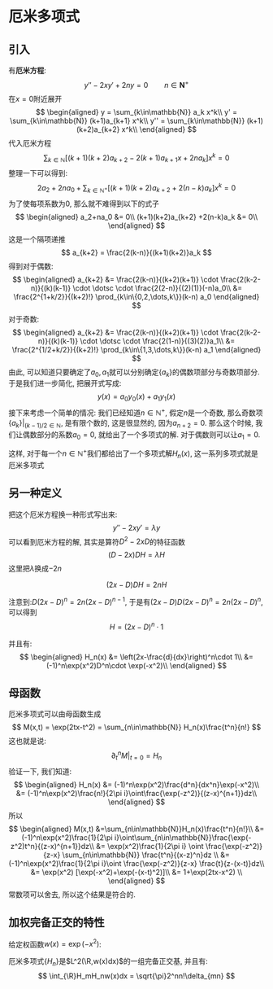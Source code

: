 # 厄米多项式 
## 引入
有**厄米方程**:
$$
y''-2xy'+2ny = 0\qquad n\in \mathbf{N}^+
$$
在$x=0$附近展开
$$
\begin{aligned}
y = \sum_{k\in\mathbb{N}} a_k x^k\\
y' = \sum_{k\in\mathbb{N}} (k+1)a_{k+1} x^k\\
y'' = \sum_{k\in\mathbb{N}} (k+1)(k+2)a_{k+2} x^k\\
\end{aligned}
$$
代入厄米方程
$$
\sum_{k\in\mathbb{N}}
\left[
(k+1)(k+2)a_{k+2} -2(k+1)a_{k+1} x+2na_k
\right]
x^k
= 0 
$$
整理一下可以得到:
$$
2a_2+2na_0+
\sum_{k\in\mathbb{N^+}}
\left[
(k+1)(k+2)a_{k+2} +2(n-k)a_k
\right]
x^k
= 0 
$$
为了使每项系数为0, 那么就不难得到以下的式子
$$
\begin{aligned}
    a_2+na_0 &= 0\\
    (k+1)(k+2)a_{k+2} +2(n-k)a_k &= 0\\
\end{aligned}
$$
这是一个隔项递推
$$
a_{k+2} = \frac{2(k-n)}{(k+1)(k+2)}a_k
$$
得到对于偶数:
$$
\begin{aligned}
    a_{k+2} &= \frac{2(k-n)}{(k+2)(k+1)}
    \cdot
    \frac{2(k-2-n)}{(k)(k-1)}
    \cdot
    \dotsc
    \cdot
    \frac{2(2-n)}{(2)(1)}(-n)a_0\\
    &= \frac{2^{1+k/2}}{(k+2)!}
    \prod_{k\in\{0,2,\dots,k\}}(k-n)
    a_0
\end{aligned}
$$
对于奇数:
$$
\begin{aligned}
    a_{k+2} &= \frac{2(k-n)}{(k+2)(k+1)}
    \cdot
    \frac{2(k-2-n)}{(k)(k-1)}
    \cdot
    \dotsc
    \cdot
    \frac{2(1-n)}{(3)(2)}a_1\\
    &= \frac{2^{1/2+k/2}}{(k+2)!}
    \prod_{k\in\{1,3,\dots,k\}}(k-n)
    a_1
\end{aligned}
$$
由此, 可以知道只要确定了$a_0, a_1$就可以分别确定$\{a_k\}$的偶数项部分与奇数项部分. 于是我们进一步简化, 把展开式写成:
$$
y(x) = a_0y_0(x) + a_1y_1(x)
$$
接下来考虑一个简单的情况: 我们已经知道$n\in\mathbb{N^+}$, 假定$n$是一个奇数, 那么奇数项$\{a_k\}|_{(k-1)/2\in\mathbb{N}}$, 是有限个数的, 这是很显然的, 因为$a_{n+2} = 0$. 那么这个时候, 我们让偶数部分的系数$a_0 = 0$, 就给出了一个多项式的解. 对于偶数则可以让$a_1 = 0$. 

这样, 对于每一个$n\in\mathbb{N^+}$我们都给出了一个多项式解$H_n(x)$, 这一系列多项式就是厄米多项式

## 另一种定义
把这个厄米方程换一种形式写出来:
$$
y''-2xy'= \lambda y
$$
可以看到厄米方程的解, 其实是算符$D^2-2xD$的特征函数
$$
(D-2x)DH = \lambda H
$$
这里把$\lambda$换成$-2n$

$$
(2x-D)DH = 2nH
$$

注意到:$D(2x-D)^n= 2n(2x-D)^{n-1}$, 于是有$(2x-D)D(2x-D)^n = 2n(2x-D)^{n}$, 可以得到
$$
H = (2x-D)^{n}\cdot 1
$$

并且有:
$$
\begin{aligned}
    H_n(x) 
    &= \left(2x-\frac{d}{dx}\right)^n\cdot 1\\
    &= (-1)^n\exp(x^2)D^n\cdot \exp(-x^2)\\
\end{aligned}
$$

## 母函数
厄米多项式可以由母函数生成
$$
M(x,t) = \exp(2tx-t^2) =
\sum_{n\in\mathbb{N}}
H_n(x)\frac{t^n}{n!}
$$
这也就是说:
$$
\partial_t^n M|_{t=0} = H_n
$$
验证一下, 我们知道:
$$
\begin{aligned}
    H_n(x) &= (-1)^n\exp(x^2)\frac{d^n}{dx^n}\exp(-x^2)\\
    &= (-1)^n\exp(x^2)\frac{n!}{2\pi i}\oint\frac{\exp(-z^2)}{(z-x)^{n+1}}dz\\
\end{aligned}
$$
所以
$$
\begin{aligned}
M(x,t)
    &=\sum_{n\in\mathbb{N}}H_n(x)\frac{t^n}{n!}\\
    &= (-1)^n\exp(x^2)\frac{1}{2\pi i}\oint\sum_{n\in\mathbb{N}}\frac{\exp(-z^2)t^n}{(z-x)^{n+1}}dz\\
    &= \exp(x^2)\frac{1}{2\pi i}
        \oint
            \frac{\exp(-z^2)}{z-x}
            \sum_{n\in\mathbb{N}}
                \frac{t^n}{(x-z)^n}dz
    \\
    &= (-1)^n\exp(x^2)\frac{1}{2\pi i}\oint
    \frac{\exp(-z^2)}{z-x}
    \frac{t}{z-(x-t)}dz\\
    &= \exp(x^2)
    [\exp(-x^2)+\exp(-(x-t)^2)]\\
    &= 1+\exp(2tx-x^2)
    \\
\end{aligned}
$$
常数项可以舍去, 所以这个结果是符合的.

## 加权完备正交的特性
给定权函数$w(x) = \exp(-x^2)$:

厄米多项式$\{H_n\}$是$L^2(\R,w(x)dx)$的一组完备正交基, 并且有:
$$
\int_{\R}H_mH_nw(x)dx = \sqrt{\pi}2^nn!\delta_{mn}
$$


